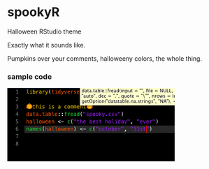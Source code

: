 # spookyR
Halloween RStudio theme

Exactly what it sounds like.

Pumpkins over your comments, halloweeny colors, the whole thing.

### sample code
![image](./example.png)
